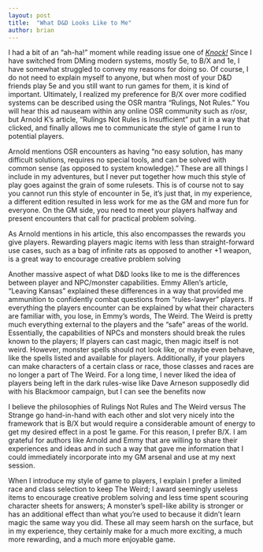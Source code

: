 ```yaml
---
layout: post
title:  "What D&D Looks Like to Me"
author: brian
---
```


I had a bit of an “ah-ha!” moment while reading issue one of [*Knock!*](https://www.themerrymushmen.com/product/knock1/) Since I have switched from DMing modern systems, mostly 5e, to B/X and 1e, I have somewhat struggled to convey my reasons for doing so. Of course, I do not need to explain myself to anyone, but when most of your D&D friends play 5e and you still want to run games for them, it is kind of important. Ultimately, I realized my preference for B/X over more codified systems can be described using the OSR mantra “Rulings, Not Rules.” You will hear this ad nauseam within any online OSR community such as r/osr, but Arnold K’s article, “Rulings Not Rules is Insufficient” put it in a way that clicked, and finally allows me to communicate the style of game I run to potential players.

Arnold mentions OSR encounters as having “no easy solution, has many difficult solutions, requires no special tools, and can be solved with common sense (as opposed to system knowledge).” These are all things I include in my adventures, but I never put together how much this style of play goes against the grain of some rulesets. This is of course not to say you cannot run this style of encounter in 5e, it’s just that, in my experience, a different edition resulted in less work for me as the GM and more fun for everyone. On the GM side, you need to meet your players halfway and present encounters that call for practical problem solving.

As Arnold mentions in his article, this also encompasses the rewards you give players. Rewarding players magic items with less than straight-forward use cases, such as a bag of infinite rats as opposed to another +1 weapon, is a great way to encourage creative problem solving

Another massive aspect of what D&D looks like to me is the differences between player and NPC/monster capabilities. Emmy Allen’s article, “Leaving Kansas” explained these differences in a way that provided me ammunition to confidently combat questions from “rules-lawyer” players. If everything the players encounter can be explained by what their characters are familiar with, you lose, in Emmy’s words, The Weird. The Weird is pretty much everything external to the players and the “safe” areas of the world. Essentially, the capabilities of NPCs and monsters should break the rules known to the players; If players can cast magic, then magic itself is not weird. However, monster spells should not look like, or maybe even behave, like the spells listed and available for players. Additionally, if your players can make characters of a certain class or race, those classes and races are no longer a part of The Weird. For a long time, I never liked the idea of players being left in the dark rules-wise like Dave Arneson supposedly did with his Blackmoor campaign, but I can see the benefits now

I believe the philosophies of Rulings Not Rules and The Weird versus The Strange go hand-in-hand with each other and slot very nicely into the framework that is B/X but would require a considerable amount of energy to get my desired effect in a post 1e game. For this reason, I prefer B/X. I am grateful for authors like Arnold and Emmy that are willing to share their experiences and ideas and in such a way that gave me information that I could immediately incorporate into my GM arsenal and use at my next session.

When I introduce my style of game to players, I explain I prefer a limited race and class selection to keep The Weird; I award seemingly useless items to encourage creative problem solving and less time spent scouring character sheets for answers; A monster’s spell-like ability is stronger or has an additional effect than what you’re used to because it didn’t learn magic the same way you did. These all may seem harsh on the surface, but in my experience, they certainly make for a much more exciting, a much more rewarding, and a much more enjoyable game.
